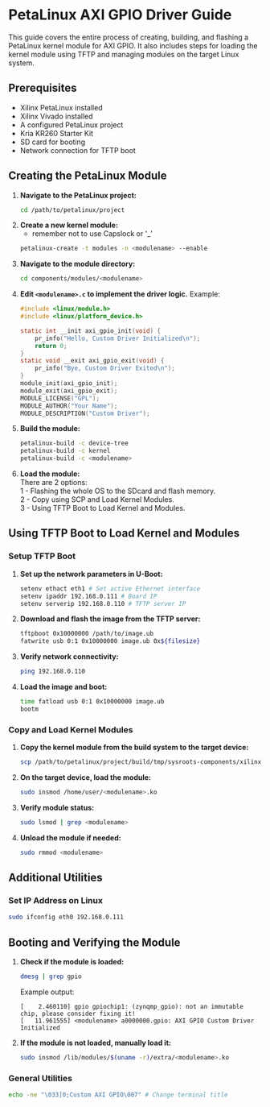 # PetaLinux AXI GPIO Driver Guide

This guide covers the entire process of creating, building, and flashing a PetaLinux kernel module for AXI GPIO. It also includes steps for loading the kernel module using TFTP and managing modules on the target Linux system.

## Prerequisites
- Xilinx PetaLinux installed
- Xilinx Vivado installed
- A configured PetaLinux project
- Kria KR260 Starter Kit
- SD card for booting
- Network connection for TFTP boot

## Creating the PetaLinux Module

1. **Navigate to the PetaLinux project:**
   ```bash
   cd /path/to/petalinux/project
   ```
2. **Create a new kernel module:**
   - remember not to use Capslock or '_'
   ```bash
   petalinux-create -t modules -n <modulename> --enable
   ```
3. **Navigate to the module directory:**
   ```bash
   cd components/modules/<modulename>
   ```
4. **Edit `<modulename>.c` to implement the driver logic.** Example:
   ```c
   #include <linux/module.h>
   #include <linux/platform_device.h>

   static int __init axi_gpio_init(void) {
       pr_info("Hello, Custom Driver Initialized\n");
       return 0;
   }
   static void __exit axi_gpio_exit(void) {
       pr_info("Bye, Custom Driver Exited\n");
   }
   module_init(axi_gpio_init);
   module_exit(axi_gpio_exit);
   MODULE_LICENSE("GPL");
   MODULE_AUTHOR("Your Name");
   MODULE_DESCRIPTION("Custom Driver");
   ```
5. **Build the module:**
   ```bash
   petalinux-build -c device-tree
   petalinux-build -c kernel
   petalinux-build -c <modulename>
   ```
6. **Load the module:**\
   There are 2 options:\
   1 - Flashing the whole OS to the SDcard and flash memory.\
   2 - Copy using SCP and Load Kernel Modules.\
   3 - Using TFTP Boot to Load Kernel and Modules.



## Using TFTP Boot to Load Kernel and Modules

### Setup TFTP Boot

1. **Set up the network parameters in U-Boot:**
   ```bash
   setenv ethact eth1 # Set active Ethernet interface
   setenv ipaddr 192.168.0.111 # Board IP
   setenv serverip 192.168.0.110 # TFTP server IP
   ```
2. **Download and flash the image from the TFTP server:**
   ```bash
   tftpboot 0x10000000 /path/to/image.ub
   fatwrite usb 0:1 0x10000000 image.ub 0x${filesize}
   ```
3. **Verify network connectivity:**
   ```bash
   ping 192.168.0.110
   ```
4. **Load the image and boot:**
   ```bash
   time fatload usb 0:1 0x10000000 image.ub
   bootm
   ```

### Copy and Load Kernel Modules

1. **Copy the kernel module from the build system to the target device:**
   ```bash
   scp /path/to/petalinux/project/build/tmp/sysroots-components/xilinx_k26_kr/<modulename>/lib/modules/$(uname -r)/extra/<modulename>.ko user@192.168.0.111:/home/user
   ```
2. **On the target device, load the module:**
   ```bash
   sudo insmod /home/user/<modulename>.ko
   ```
3. **Verify module status:**
   ```bash
   sudo lsmod | grep <modulename>
   ```
4. **Unload the module if needed:**
   ```bash
   sudo rmmod <modulename>
   ```

## Additional Utilities

### Set IP Address on Linux
```bash
sudo ifconfig eth0 192.168.0.111
```

## Booting and Verifying the Module

1. **Check if the module is loaded:**
   ```bash
   dmesg | grep gpio
   ```
   Example output:
   ```
   [    2.460110] gpio gpiochip1: (zynqmp_gpio): not an immutable chip, please consider fixing it!
   [   11.961555] <modulename> a0000000.gpio: AXI GPIO Custom Driver Initialized
   ```
2. **If the module is not loaded, manually load it:**
   ```bash
   sudo insmod /lib/modules/$(uname -r)/extra/<modulename>.ko
   ```
### General Utilities
```bash
echo -ne "\033]0;Custom AXI GPIO\007" # Change terminal title
```